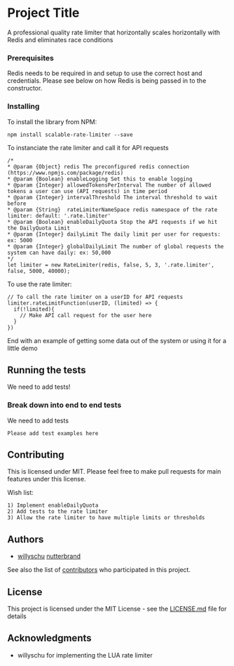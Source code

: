 # Project Title

A professional quality rate limiter that horizontally scales horizontally with Redis and eliminates race conditions

### Prerequisites

Redis needs to be required in and setup to use the correct host and credentials. Please
see below on how Redis is being passed in to the constructor.

### Installing

To install the library from NPM:

```
npm install scalable-rate-limiter --save
```

To instanciate the rate limiter and call it for API requests
```
/*
* @param {Object} redis The preconfigured redis connection (https://www.npmjs.com/package/redis)
* @param {Boolean} enableLogging Set this to enable logging
* @param {Integer} allowedTokensPerInterval The number of allowed tokens a user can use (API requests) in time period
* @param {Integer} intervalThreshold The interval threshold to wait before
* @param {String}  rateLimiterNameSpace redis namespace of the rate limiter: default: '.rate.limiter'
* @param {Boolean} enableDailyQuota Stop the API requests if we hit the DailyQuota Limit
* @param {Integer} dailyLimit The daily limit per user for requests: ex: 5000
* @param {Integer} globalDailyLimit The number of global requests the system can have daily: ex: 50,000
*/
let limiter = new RateLimiter(redis, false, 5, 3, '.rate.limiter', false, 5000, 40000);
```

To use the rate limiter:
```
// To call the rate limiter on a userID for API requests
limiter.rateLimitFunction(userID, (limited) => {
  if(!limited){
    // Make API call request for the user here
  }
})
```

End with an example of getting some data out of the system or using it for a little demo

## Running the tests

We need to add tests!

### Break down into end to end tests

We need to add tests

```
Please add test examples here
```

## Contributing

This is licensed under MIT. Please feel free to make pull requests for main features
under this license.

Wish list:

```
1) Implement enableDailyQuota
2) Add tests to the rate limiter
3) Allow the rate limiter to have multiple limits or thresholds
```

## Authors

* [willyschu](https://github.com/willyschu)  [nutterbrand](https://github.com/nutterbrand)

See also the list of [contributors](https://github.com/your/project/contributors) who participated in this project.

## License

This project is licensed under the MIT License - see the [LICENSE.md](LICENSE.md) file for details

## Acknowledgments

* willyschu for implementing the LUA rate limiter
